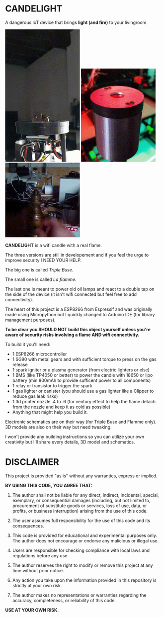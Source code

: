 # CANDELIGHT
A dangerous IoT device that brings **light (and fire)** to your livingroom.

![](https://github.com/Twdiap/candelight/blob/401684eaa64b8484ce8360bf1a1483adcd3d3ae6/candelight_triplebuse.gif)
![](https://github.com/Twdiap/candelight/blob/5c5c1967fc67fba97c73a3a6e5a90c5af62afa38/candelight_small.gif)
![](https://github.com/Twdiap/candelight/blob/e6c16d8d80624f844098e677a2f1397a66331b6b/candelight_oil.gif)


**CANDELIGHT** is a wifi candle with a real flame.

The three versions are still in developement and if you feel the urge to improve security I NEED YOUR HELP.



The big one is called *Triple Buse*.

The small one is called *La flamme*.

The last one is meant to power old oil lamps and react to a double tap on the side of the device (it isn't wifi connected but feel free to add connectivity).



The heart of this project is a ESP8266 from Espressif and was originally made using Micropython but I quickly changed to Arduino IDE (for library management purposes).


**To be clear you SHOULD NOT build this object yourself unless you're aware of security risks involving a flame AND wifi connectivity.**




To build it you'll need:
  - 1 ESP8266 microcontroller
  - 1 SG90 with metal gears and with sufficient torque to press on the gas release
  - 1 spark igniter or a plasma generator (from electric lighters or else)
  - 1 BMS (like TP4050 or better) to power the candle with 18650 or lipo battery (min 800mAh to provide sufficent power to all components)
  - 1 relay or transistor to trigger the spark
  - 1 gas lighter or canister (you should use a gas lighter like a Clipper to reduce gas leak risks)
  - 1 3d printer nozzle .4 to .6 (for ventury effect to help the flame detach from the nozzle and keep it as cold as possible)
  - Anything that might help you build it.




Electronic schematics are on their way (for Triple Buse and Flamme only).
3D models are also on their way but need tweaking.

I won't provide any building instructions so you can utilize your own creativity but I'll share every details, 3D model and schematics.



# DISCLAIMER

This project is provided "as is" without any warranties, express or implied.

**BY USING THIS CODE, YOU AGREE THAT:**

1. The author shall not be liable for any direct, indirect, incidental, special, exemplary, or consequential damages (including, but not limited to, procurement of substitute goods or services, loss of use, data, or profits, or business interruption) arising from the use of this code.

2. The user assumes full responsibility for the use of this code and its consequences.

3. This code is provided for educational and experimental purposes only. The author does not encourage or endorse any malicious or illegal use.

4. Users are responsible for checking compliance with local laws and regulations before any use.

5. The author reserves the right to modify or remove this project at any time without prior notice.

6. Any action you take upon the information provided in this repository is strictly at your own risk.

7. The author makes no representations or warranties regarding the accuracy, completeness, or reliability of this code.

**USE AT YOUR OWN RISK.**
